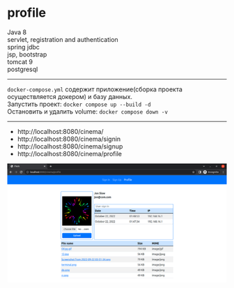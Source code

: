 # profile
Java 8  
servlet, registration and authentication   
spring jdbc   
jsp, bootstrap  
tomcat 9  
postgresql

---

`docker-compose.yml` содержит приложение(сборка проекта осуществляется докером) и базу данных.  
Запустить проект: `docker compose up --build -d`    
Остановить и удалить volume: `docker compose down -v` 

---

- http://localhost:8080/cinema/
- http://localhost:8080/cinema/signin
- http://localhost:8080/cinema/signup
- http://localhost:8080/cinema/profile

![terminal](https://github.com/hyoghurt/profile/raw/master/terminal.png)
